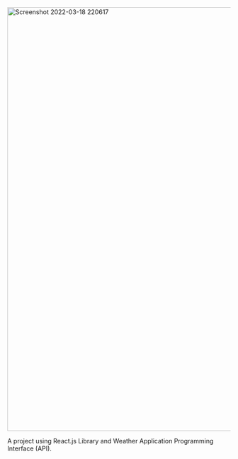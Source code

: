 <img width="957" alt="Screenshot 2022-03-18 220617" src="https://user-images.githubusercontent.com/83805601/159044772-65c62938-b137-41a2-9e6f-6a1498f2f53a.png">


A project using React.js Library and Weather Application Programming Interface (API).
